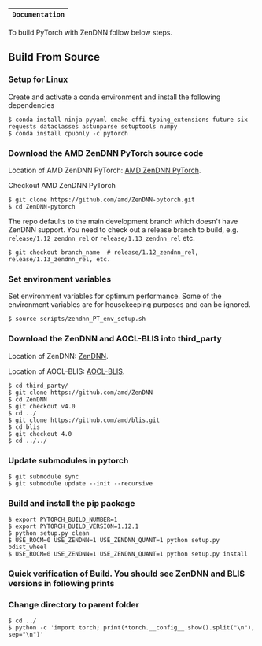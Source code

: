 
**`Documentation`** |
------------------- |
To build PyTorch with ZenDNN follow below steps.

## Build From Source
### Setup for Linux
Create and activate a conda environment and install the following dependencies
```
$ conda install ninja pyyaml cmake cffi typing_extensions future six requests dataclasses astunparse setuptools numpy
$ conda install cpuonly -c pytorch
```


### Download the AMD ZenDNN PyTorch source code
Location of AMD ZenDNN PyTorch: [AMD ZenDNN PyTorch](https://github.com/amd/ZenDNN-pytorch).

Checkout AMD ZenDNN PyTorch
```
$ git clone https://github.com/amd/ZenDNN-pytorch.git
$ cd ZenDNN-pytorch
```

The repo defaults to the main development branch which doesn't have ZenDNN support. You need to check out a release branch to build, e.g. `release/1.12_zendnn_rel` or `release/1.13_zendnn_rel` etc.
```
$ git checkout branch_name  # release/1.12_zendnn_rel, release/1.13_zendnn_rel, etc.
```


### Set environment variables
Set environment variables for optimum performance. Some of the environment variables are for housekeeping purposes and can be ignored.
```
$ source scripts/zendnn_PT_env_setup.sh
```


### Download the ZenDNN and AOCL-BLIS into third_party
Location of ZenDNN: [ZenDNN](https://github.com/amd/ZenDNN).

Location of AOCL-BLIS: [AOCL-BLIS](https://github.com/amd/blis).

```
$ cd third_party/
$ git clone https://github.com/amd/ZenDNN
$ cd ZenDNN
$ git checkout v4.0
$ cd ../
$ git clone https://github.com/amd/blis.git
$ cd blis
$ git checkout 4.0
$ cd ../../
```


### Update submodules in pytorch
```
$ git submodule sync
$ git submodule update --init --recursive
```


### Build and install the pip package
```
$ export PYTORCH_BUILD_NUMBER=1
$ export PYTORCH_BUILD_VERSION=1.12.1
$ python setup.py clean
$ USE_ROCM=0 USE_ZENDNN=1 USE_ZENDNN_QUANT=1 python setup.py bdist_wheel
$ USE_ROCM=0 USE_ZENDNN=1 USE_ZENDNN_QUANT=1 python setup.py install
```


### Quick verification of Build. You should see ZenDNN and BLIS versions in following prints
### Change directory to parent folder
```
$ cd ../
$ python -c 'import torch; print(*torch.__config__.show().split("\n"), sep="\n")'
```
